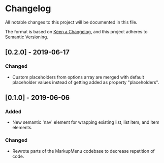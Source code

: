 # Changelog

All notable changes to this project will be documented in this file.

The format is based on [Keep a Changelog](https://keepachangelog.com/en/1.0.0/),
and this project adheres to [Semantic Versioning](https://semver.org/spec/v2.0.0.html).

## [0.2.0] - 2019-06-17

### Changed
- Custom placeholders from options array are merged with default placeholder values instead of getting added as property "placeholders".

## [0.1.0] - 2019-06-06

### Added
- New semantic 'nav' element for wrapping existing list, list item, and item elements.

### Changed
- Rewrote parts of the MarkupMenu codebase to decrease repetition of code.
